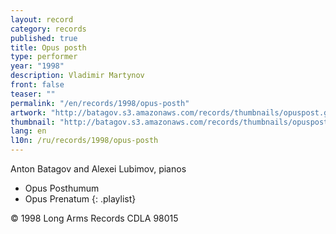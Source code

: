```yaml
---
layout: record
category: records
published: true
title: Opus posth
type: performer
year: "1998"
description: Vladimir Martynov
front: false
teaser: ""
permalink: "/en/records/1998/opus-posth"
artwork: "http://batagov.s3.amazonaws.com/records/thumbnails/opuspost.gif"
thumbnail: "http://batagov.s3.amazonaws.com/records/thumbnails/opuspost.gif"
lang: en
l10n: /ru/records/1998/opus-posth
---
```


Anton Batagov and Alexei Lubimov, pianos  

- Opus Posthumum	 
- Opus Prenatum
{: .playlist}

© 1998 Long Arms Records CDLA 98015